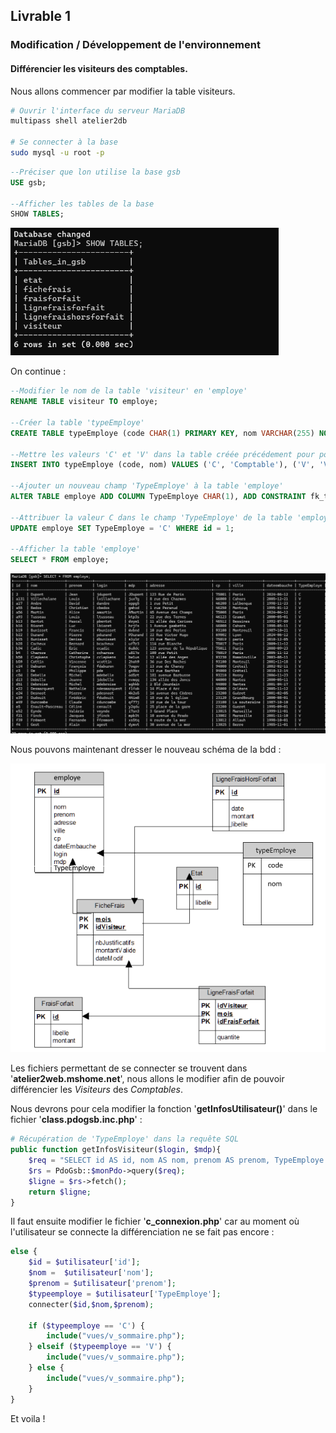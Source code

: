 ## Livrable 1

### Modification / Développement de l'environnement

#### Différencier les visiteurs des comptables.

Nous allons commencer par modifier la table visiteurs.
``````bash
# Ouvrir l'interface du serveur MariaDB
multipass shell atelier2db

# Se connecter à la base
sudo mysql -u root -p
``````
```sql
--Préciser que lon utilise la base gsb
USE gsb;

--Afficher les tables de la base
SHOW TABLES;
```
![image bing adresse](images/image8.png)

On continue :

```sql
--Modifier le nom de la table 'visiteur' en 'employe'
RENAME TABLE visiteur TO employe;

--Créer la table 'typeEmploye'
CREATE TABLE typeEmploye (code CHAR(1) PRIMARY KEY, nom VARCHAR(255) NOT NULL);

--Mettre les valeurs 'C' et 'V' dans la table créée précédement pour pouvoir différencier plus simplement les 2
INSERT INTO typeEmploye (code, nom) VALUES ('C', 'Comptable'), ('V', 'Visiteur');

--Ajouter un nouveau champ 'TypeEmploye' à la table 'employe'
ALTER TABLE employe ADD COLUMN TypeEmploye CHAR(1), ADD CONSTRAINT fk_typeEmploye FOREIGN KEY (TypeEmploye) REFERENCES typeEmploye(code);

--Attribuer la valeur C dans le champ 'TypeEmploye' de la table 'employe' quand l'id = 1
UPDATE employe SET TypeEmploye = 'C' WHERE id = 1;

--Afficher la table 'employe'
SELECT * FROM employe;
```

![image bing adresse](images/image9.png)

Nous pouvons maintenant dresser le nouveau schéma de la bdd :

![image bing adresse](images/nouveauschemabdd.png)

Les fichiers permettant de se connecter se trouvent dans '**atelier2web.mshome.net**', nous allons le modifier afin de pouvoir différencier les *Visiteurs* des *Comptables*.

Nous devrons pour cela modifier la fonction '**getInfosUtilisateur()**' dans le fichier '**class.pdogsb.inc.php**' :

```php
# Récupération de 'TypeEmploye' dans la requête SQL
public function getInfosVisiteur($login, $mdp){
    $req = "SELECT id AS id, nom AS nom, prenom AS prenom, TypeEmploye AS TypeEmploye FROM employe WHERE employe.login='$login' and employe.mdp='$mdp'";
	$rs = PdoGsb::$monPdo->query($req);
	$ligne = $rs->fetch();
	return $ligne;
}
```
Il faut ensuite modifier le fichier '**c_connexion.php**' car au moment où l'utilisateur se connecte la différenciation ne se fait pas encore :
```php
else {
	$id = $utilisateur['id'];
	$nom =  $utilisateur['nom'];
	$prenom = $utilisateur['prenom'];
	$typeemploye = $utilisateur['TypeEmploye'];
    connecter($id,$nom,$prenom);

	if ($typeemploye == 'C') {
        include("vues/v_sommaire.php");
	} elseif ($typeemploye == 'V') {
		include("vues/v_sommaire.php");
	} else {
		include("vues/v_sommaire.php");
	}
}
```

Et voila ! 